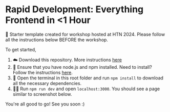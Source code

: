# Rapid Development: Everything Frontend in <1 Hour
🫡 Starter template created for workshop hosted at HTN 2024. Please follow all the instructions below BEFORE the workshop.

To get started,
1. ☁️ Download this repository. More instructions [here](https://docs.github.com/en/repositories/working-with-files/using-files/downloading-source-code-archives)
2. 💚 Ensure that you have node.js and npm installed. Need to install? Follow the instructions [here](https://docs.npmjs.com/downloading-and-installing-node-js-and-npm).
3. 💾 Open the terminal in this root folder and run `npm install` to download all the necessary dependencies.
4. 🏃‍♀️ Run `npm run dev` and open `localhost:3000`. You should see a page similar to screenshot below.

You're all good to go! See you soon :) 
